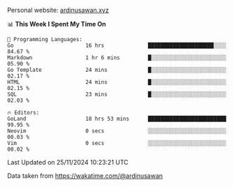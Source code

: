 Personal website: [ardinusawan.xyz](https://ardinusawan.xyz)

<!--START_SECTION:waka-->
📊 **This Week I Spent My Time On** 

```text
💬 Programming Languages: 
Go                       16 hrs              █████████████████████░░░░   84.67 % 
Markdown                 1 hr 6 mins         █░░░░░░░░░░░░░░░░░░░░░░░░   05.90 % 
Go Template              24 mins             █░░░░░░░░░░░░░░░░░░░░░░░░   02.17 % 
HTML                     24 mins             █░░░░░░░░░░░░░░░░░░░░░░░░   02.15 % 
SQL                      23 mins             █░░░░░░░░░░░░░░░░░░░░░░░░   02.03 % 

🔥 Editors: 
GoLand                   18 hrs 53 mins      █████████████████████████   99.95 % 
Neovim                   0 secs              ░░░░░░░░░░░░░░░░░░░░░░░░░   00.03 % 
Vim                      0 secs              ░░░░░░░░░░░░░░░░░░░░░░░░░   00.02 % 
```


 Last Updated on 25/11/2024 10:23:21 UTC
<!--END_SECTION:waka-->
Data taken from https://wakatime.com/@ardinusawan
